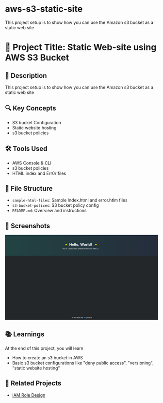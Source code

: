 # aws-s3-static-site
This project setup is to show how you can use the Amazon s3 bucket as a static web site

# 🔧 Project Title: Static Web-site using AWS S3 Bucket

## 📌 Description
This project setup is to show how you can use the Amazon s3 bucket as a static web site

## 🔍 Key Concepts
- S3 bucket Configuration
- Static website hosting
- s3 bucket policies


## 🛠️ Tools Used
- AWS Console & CLI
- s3 bucket policies
- HTML index and Err0r files

## 📁 File Structure
- `sample-html-files`: Sample Index.html and error.htlm files
- `s3-bucket-polices`: S3 bucket policy config
- `README.md`: Overview and instructions

## 📸 Screenshots
![static-website](/Images/static-website.PNG)

## 📚 Learnings
At the end of this project, you will learn
- How to create an s3 bucket in AWS
- Basic s3 bucket configurations like "deny public access", "versioning", "static website hosting"

## 🔗 Related Projects
- [IAM Role Design](https://github.com/yourusername/aws-iam-role-design)
